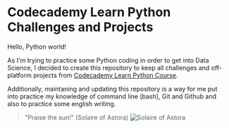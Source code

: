 # Codecademy Learn Python Challenges and Projects

Hello, Python world!

As I'm trying to practice some Python coding in order to get into Data Science, I decided to create this repository to keep all challenges and off-platform projects from [Codecademy Learn Python Course](https://www.codecademy.com/learn/learn-python-3).

Additionally, maintaning and updating this repository is a way for me put into practice my knowledge of command line (bash), Git and Github and also to practice some english writing.

> "Praise the sun!" (Solaire of Astora)
![Solaire of Astora](https://wallpapercave.com/wp/wp7134291.jpg)